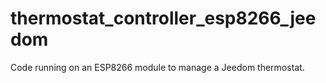 # thermostat_controller_esp8266_jeedom
Code running on an ESP8266 module to manage a Jeedom thermostat.
